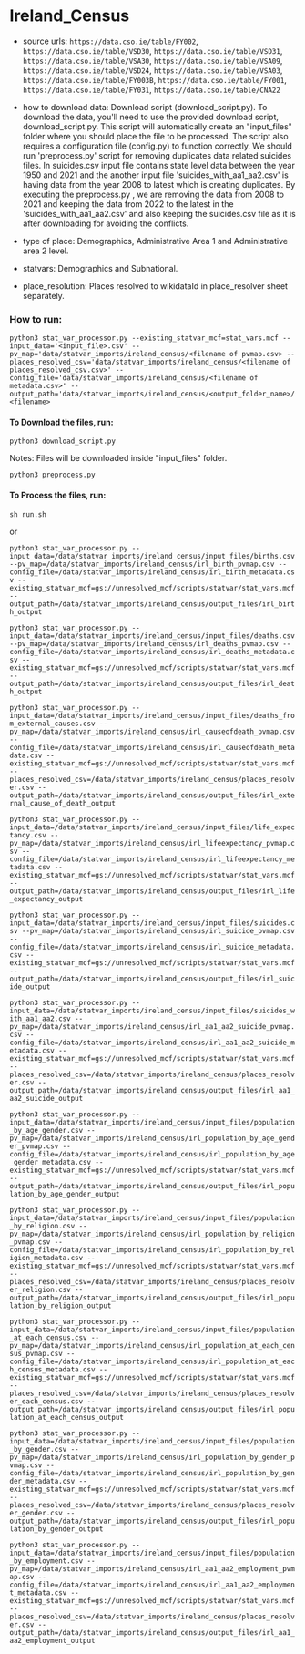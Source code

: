 # Ireland_Census

- source urls: 
`https://data.cso.ie/table/FY002`, `https://data.cso.ie/table/VSD30`, `https://data.cso.ie/table/VSD31`, `https://data.cso.ie/table/VSA30`, `https://data.cso.ie/table/VSA09`, `https://data.cso.ie/table/VSD24`, `https://data.cso.ie/table/VSA03`, `https://data.cso.ie/table/FY003B`, `https://data.cso.ie/table/FY001`, `https://data.cso.ie/table/FY031`, `https://data.cso.ie/table/CNA22`

- how to download data: Download script (download_script.py).
    To download the data, you'll need to use the provided download script, download_script.py. This script will automatically create an "input_files" folder where you should place the file to be processed. The script also requires a configuration file (config.py) to function correctly. We should run 'preprocess.py' script for removing duplicates data related suicides files. In suicides.csv input file contains state level data between the year 1950 and 2021 and the another input file 'suicides_with_aa1_aa2.csv' is having data from the year 2008 to latest which is creating duplicates. By executing the preprocess.py , we are removing the data from 2008 to 2021 and keeping the data from 2022 to the latest in the 'suicides_with_aa1_aa2.csv' and also keeping the suicides.csv file as it is after downloading for avoiding the conflicts.

- type of place: Demographics, Administrative Area 1 and Administrative area 2 level.

- statvars: Demographics and Subnational.

- place_resolution: Places resolved to wikidataId in place_resolver sheet separately.

### How to run:

`python3 stat_var_processor.py --existing_statvar_mcf=stat_vars.mcf --input_data='<input_file>.csv' --pv_map='data/statvar_imports/ireland_census/<filename of pvmap.csv> --places_resolved_csv='data/statvar_imports/ireland_census/<filename of places_resolved_csv.csv>' --config_file='data/statvar_imports/ireland_census/<filename of metadata.csv>' --output_path='data/statvar_imports/ireland_census/<output_folder_name>/<filename>`

#### To Download the files, run: 

`python3 download_script.py`

Notes: Files will be downloaded inside "input_files" folder.

`python3 preprocess.py`

#### To Process the files, run:

`sh run.sh`

or

`python3 stat_var_processor.py --input_data=/data/statvar_imports/ireland_census/input_files/births.csv --pv_map=/data/statvar_imports/ireland_census/irl_birth_pvmap.csv --config_file=/data/statvar_imports/ireland_census/irl_birth_metadata.csv --existing_statvar_mcf=gs://unresolved_mcf/scripts/statvar/stat_vars.mcf --output_path=/data/statvar_imports/ireland_census/output_files/irl_birth_output`

`python3 stat_var_processor.py --input_data=/data/statvar_imports/ireland_census/input_files/deaths.csv --pv_map=/data/statvar_imports/ireland_census/irl_deaths_pvmap.csv --config_file=/data/statvar_imports/ireland_census/irl_deaths_metadata.csv --existing_statvar_mcf=gs://unresolved_mcf/scripts/statvar/stat_vars.mcf --output_path=/data/statvar_imports/ireland_census/output_files/irl_death_output`

`python3 stat_var_processor.py --input_data=/data/statvar_imports/ireland_census/input_files/deaths_from_external_causes.csv --pv_map=/data/statvar_imports/ireland_census/irl_causeofdeath_pvmap.csv --config_file=/data/statvar_imports/ireland_census/irl_causeofdeath_metadata.csv --existing_statvar_mcf=gs://unresolved_mcf/scripts/statvar/stat_vars.mcf --places_resolved_csv=/data/statvar_imports/ireland_census/places_resolver.csv --output_path=/data/statvar_imports/ireland_census/output_files/irl_external_cause_of_death_output`

`python3 stat_var_processor.py --input_data=/data/statvar_imports/ireland_census/input_files/life_expectancy.csv --pv_map=/data/statvar_imports/ireland_census/irl_lifeexpectancy_pvmap.csv --config_file=/data/statvar_imports/ireland_census/irl_lifeexpectancy_metadata.csv --existing_statvar_mcf=gs://unresolved_mcf/scripts/statvar/stat_vars.mcf --output_path=/data/statvar_imports/ireland_census/output_files/irl_life_expectancy_output`

`python3 stat_var_processor.py --input_data=/data/statvar_imports/ireland_census/input_files/suicides.csv --pv_map=/data/statvar_imports/ireland_census/irl_suicide_pvmap.csv --config_file=/data/statvar_imports/ireland_census/irl_suicide_metadata.csv --existing_statvar_mcf=gs://unresolved_mcf/scripts/statvar/stat_vars.mcf --output_path=/data/statvar_imports/ireland_census/output_files/irl_suicide_output`

`python3 stat_var_processor.py --input_data=/data/statvar_imports/ireland_census/input_files/suicides_with_aa1_aa2.csv --pv_map=/data/statvar_imports/ireland_census/irl_aa1_aa2_suicide_pvmap.csv --config_file=/data/statvar_imports/ireland_census/irl_aa1_aa2_suicide_metadata.csv --existing_statvar_mcf=gs://unresolved_mcf/scripts/statvar/stat_vars.mcf --places_resolved_csv=/data/statvar_imports/ireland_census/places_resolver.csv --output_path=/data/statvar_imports/ireland_census/output_files/irl_aa1_aa2_suicide_output`

`python3 stat_var_processor.py --input_data=/data/statvar_imports/ireland_census/input_files/population_by_age_gender.csv --pv_map=/data/statvar_imports/ireland_census/irl_population_by_age_gender_pvmap.csv --config_file=/data/statvar_imports/ireland_census/irl_population_by_age_gender_metadata.csv --existing_statvar_mcf=gs://unresolved_mcf/scripts/statvar/stat_vars.mcf --output_path=/data/statvar_imports/ireland_census/output_files/irl_population_by_age_gender_output`

`python3 stat_var_processor.py --input_data=/data/statvar_imports/ireland_census/input_files/population_by_religion.csv --pv_map=/data/statvar_imports/ireland_census/irl_population_by_religion_pvmap.csv --config_file=/data/statvar_imports/ireland_census/irl_population_by_religion_metadata.csv --existing_statvar_mcf=gs://unresolved_mcf/scripts/statvar/stat_vars.mcf --places_resolved_csv=/data/statvar_imports/ireland_census/places_resolver_religion.csv --output_path=/data/statvar_imports/ireland_census/output_files/irl_population_by_religion_output`

`python3 stat_var_processor.py --input_data=/data/statvar_imports/ireland_census/input_files/population_at_each_census.csv --pv_map=/data/statvar_imports/ireland_census/irl_population_at_each_census_pvmap.csv --config_file=/data/statvar_imports/ireland_census/irl_population_at_each_census_metadata.csv --existing_statvar_mcf=gs://unresolved_mcf/scripts/statvar/stat_vars.mcf --places_resolved_csv=/data/statvar_imports/ireland_census/places_resolver_each_census.csv --output_path=/data/statvar_imports/ireland_census/output_files/irl_population_at_each_census_output`

`python3 stat_var_processor.py --input_data=/data/statvar_imports/ireland_census/input_files/population_by_gender.csv --pv_map=/data/statvar_imports/ireland_census/irl_population_by_gender_pvmap.csv --config_file=/data/statvar_imports/ireland_census/irl_population_by_gender_metadata.csv --existing_statvar_mcf=gs://unresolved_mcf/scripts/statvar/stat_vars.mcf --places_resolved_csv=/data/statvar_imports/ireland_census/places_resolver_gender.csv --output_path=/data/statvar_imports/ireland_census/output_files/irl_population_by_gender_output`

`python3 stat_var_processor.py --input_data=/data/statvar_imports/ireland_census/input_files/population_by_employment.csv --pv_map=/data/statvar_imports/ireland_census/irl_aa1_aa2_employment_pvmap.csv --config_file=/data/statvar_imports/ireland_census/irl_aa1_aa2_employment_metadata.csv --existing_statvar_mcf=gs://unresolved_mcf/scripts/statvar/stat_vars.mcf --places_resolved_csv=/data/statvar_imports/ireland_census/places_resolver.csv --output_path=/data/statvar_imports/ireland_census/output_files/irl_aa1_aa2_employment_output`
